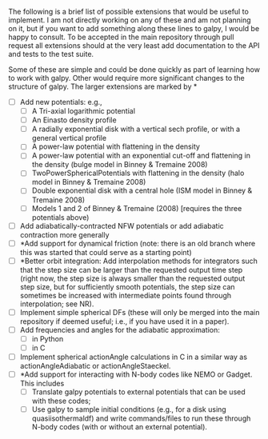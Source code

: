 The following is a brief list of possible extensions that would be useful to implement. I am not directly working on any of these and am not planning on it, but if you want to add something along these lines to galpy, I would be happy to consult. To be accepted in the main repository through pull request all extensions should at the very least add documentation to the API and tests to the test suite.

Some of these are simple and could be done quickly as part of learning how to work with galpy. Other would require more significant changes to the structure of galpy. The larger extensions are marked by *

- [ ] Add new potentials: e.g.,
    - [ ] A Tri-axial logarithmic potential
    - [ ] An Einasto density profile
    - [ ] A radially exponential disk with a vertical sech profile, or with a general vertical profile
    - [ ] A power-law potential with flattening in the density
    - [ ] A power-law potential with an exponential cut-off and flattening in the density (bulge model in Binney & Tremaine 2008)
    - [ ] TwoPowerSphericalPotentials with flattening in the density (halo model in Binney & Tremaine 2008)
    - [ ] Double exponential disk with a central hole (ISM model in Binney & Tremaine 2008)
    - [ ] Models 1 and 2 of Binney & Tremaine (2008) [requires the three potentials above)
- [ ] Add adiabatically-contracted NFW potentials or add adiabatic contraction more generally
- [ ] *Add support for dynamical friction (note: there is an old branch where this was started that could serve as a starting point)
- [ ] *Better orbit integration: Add interpolation methods for integrators such that the step size can be larger than the requested output time step (right now, the step size is always smaller than the requested output step size, but for sufficiently smooth potentials, the step size can sometimes be increased with intermediate points found through interpolation; see NR).
- [ ] Implement simple spherical DFs (these will only be merged into the main repository if deemed useful; i.e., if you have used it in a paper).
- [ ] Add frequencies and angles for the adiabatic approximation:
     - [ ] in Python
     - [ ] in C
- [ ] Implement spherical actionAngle calculations in C in a similar way as actionAngleAdiabatic or actionAngleStaeckel.
- [ ] *Add support for interacting with N-body codes like NEMO or Gadget. This includes
     - [ ] Translate galpy potentials to external potentials that can be used with these codes;
     - [ ] Use galpy to sample initial conditions (e.g., for a disk using quasiisothermaldf) and write commands/files to run these through N-body codes (with or without an external potential).
